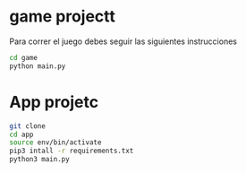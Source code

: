 # game projectt

Para correr el juego debes seguir las siguientes instrucciones


```sh
cd game
python main.py
```


# App projetc



```sh
git clone
cd app
source env/bin/activate
pip3 intall -r requirements.txt
python3 main.py
```